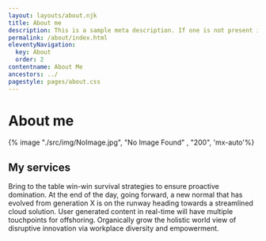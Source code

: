 ```yaml
---
layout: layouts/about.njk
title: About me
description: This is a sample meta description. If one is not present in your page/post's front matter, the default metadata.desciption will be used instead.
permalink: /about/index.html
eleventyNavigation:
  key: About
  order: 2
contentname: About Me
ancestors: ../
pagestyle: pages/about.css
---
```


# About me

{% image "./src/img/NoImage.jpg", "No Image Found" , "200", 'mx-auto'%}

## My services

Bring to the table win-win survival strategies to ensure proactive domination. At the end of the day, going forward, a new normal that has evolved from generation X is on the runway heading towards a streamlined cloud solution. User generated content in real-time will have multiple touchpoints for offshoring. Organically grow the holistic world view of disruptive innovation via workplace diversity and empowerment.
